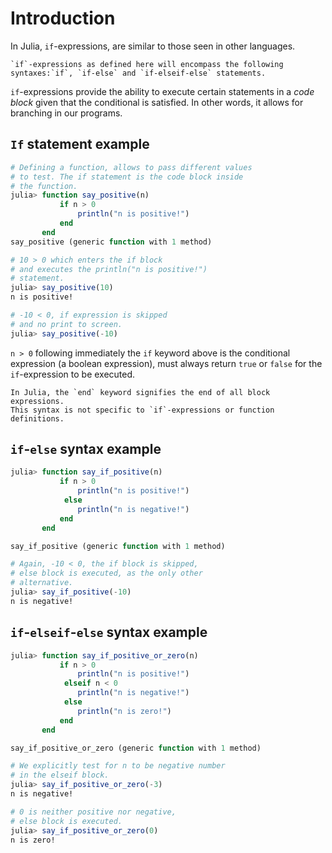 # Introduction

In Julia, `if`-expressions, are similar to those seen in other languages.

~~~~exercism/note
`if`-expressions as defined here will encompass the following syntaxes:`if`, `if-else` and `if-elseif-else` statements.
~~~~

`if`-expressions provide the ability to execute certain statements in a _code block_ given that the conditional is satisfied. In other words, it allows for branching in our programs.

## `If` statement example

```julia
# Defining a function, allows to pass different values
# to test. The if statement is the code block inside
# the function.
julia> function say_positive(n)
           if n > 0
               println("n is positive!")
           end
       end
say_positive (generic function with 1 method)

# 10 > 0 which enters the if block
# and executes the println("n is positive!") 
# statement.
julia> say_positive(10)
n is positive!

# -10 < 0, if expression is skipped
# and no print to screen.
julia> say_positive(-10)
```
`n > 0` following immediately the `if` keyword above is the conditional expression (a boolean expression), must always return `true` or `false` for the `if`-expression to be executed.


~~~~exercism/note
In Julia, the `end` keyword signifies the end of all block expressions.
This syntax is not specific to `if`-expressions or function definitions.
~~~~

## `if`-`else` syntax example

```julia
julia> function say_if_positive(n)
           if n > 0
               println("n is positive!")
            else
               println("n is negative!")
           end
       end

say_if_positive (generic function with 1 method)

# Again, -10 < 0, the if block is skipped,
# else block is executed, as the only other 
# alternative.
julia> say_if_positive(-10)
n is negative!
```
## `if`-`elseif`-`else` syntax example

```julia
julia> function say_if_positive_or_zero(n)
           if n > 0
               println("n is positive!")
            elseif n < 0
               println("n is negative!")
            else
               println("n is zero!")
           end
       end

say_if_positive_or_zero (generic function with 1 method)

# We explicitly test for n to be negative number
# in the elseif block.
julia> say_if_positive_or_zero(-3)
n is negative!

# 0 is neither positive nor negative,
# else block is executed.
julia> say_if_positive_or_zero(0)
n is zero!
```

